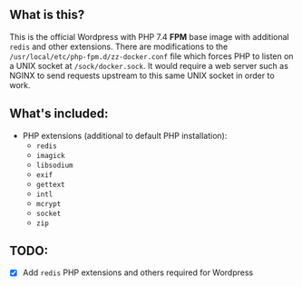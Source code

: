 ## What is this?
This is the official Wordpress with PHP 7.4 **FPM** base image with additional `redis` and other extensions. There are modifications to the `/usr/local/etc/php-fpm.d/zz-docker.conf` file which forces PHP to listen on a UNIX socket at `/sock/docker.sock`. It would require a web server such as NGINX to send requests upstream to this same UNIX socket in order to work.

## What's included:
* PHP extensions (additional to default PHP installation):
  * `redis`
  * `imagick`
  * `libsodium`
  * `exif`
  * `gettext`
  * `intl`
  * `mcrypt`
  * `socket`
  * `zip`

## TODO:
- [x] Add `redis` PHP extensions and others required for Wordpress
